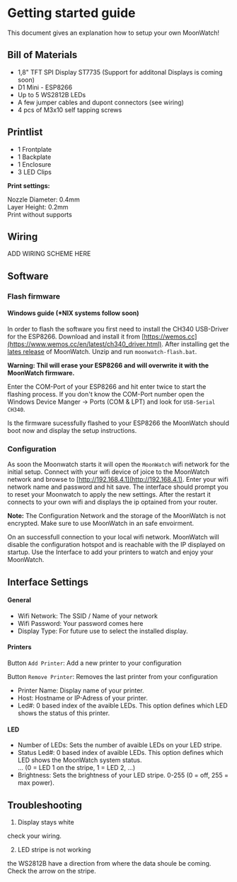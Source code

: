 # Getting started guide

This document gives an explanation how to setup your own MoonWatch!

## Bill of Materials

- 1,8" TFT SPI Display ST7735 (Support for additonal Displays is coming soon)
- D1 Mini - ESP8266 
- Up to 5 WS2812B LEDs
- A few jumper cables and dupont connectors (see wiring)
- 4 pcs of M3x10 self tapping screws

## Printlist

- 1 Frontplate
- 1 Backplate
- 1 Enclosure
- 3 LED Clips


**Print settings:**

Nozzle Diameter: 0.4mm<br />
Layer Height: 0.2mm<br />
Print without supports<br />

## Wiring

ADD WIRING SCHEME HERE

## Software
### Flash firmware

#### Windows guide (*NIX systems follow soon)

In order to flash the software you first need to install the CH340 USB-Driver for the ESP8266.
Download and install it from [https://wemos.cc](https://www.wemos.cc/en/latest/ch340_driver.html). After installing get the [lates release](https://github.com/rackrick/MoonWatch/releases) of MoonWatch. Unzip and run `moonwatch-flash.bat`. 

**Warning: Thil will erase your ESP8266 and will overwrite it with the MoonWatch firmware.**

Enter the COM-Port of your ESP8266 and hit enter twice to start the flashing process. 
If you don't know the COM-Port number open the Windows Device Manger -> Ports (COM & LPT) and look for `USB-Serial CH340`.

Is the firmware sucessfully flashed to your ESP8266 the MoonWatch should boot now and display the setup instructions.

### Configuration

As soon the Moonwatch starts it will open the `MoonWatch` wifi network for the initial setup.
Connect with your wifi device of joice to the  MoonWatch network and browse to [http://192.168.4.1](http://192.168.4.1).
Enter your wifi network name and password and hit save. The interface should prompt you to reset your Moonwatch to apply the new settings.
After the restart it connects to your own wifi and displays the ip optained from your router. 

**Note:** The Configuration Network and the storage of the MoonWatch is not encrypted. Make sure to use MoonWatch in an safe envoirment.

On an successfull connection to your local wifi network. MoonWatch will disable the configuration hotspot and is reachable with the IP displayed on startup.
Use the Interface to add your printers to watch and enjoy your MoonWatch.


## Interface Settings

#### General
- Wifi Network: The SSID / Name of your network
- Wifi Password: Your password comes here
- Display Type: For future use to select the installed display.

#### Printers

Button `Add Printer`: Add a new printer to your configuration

Button `Remove Printer`: Removes the last printer from your configuration

- Printer Name: Display name of your printer.
- Host: Hostname or IP-Adress of your printer.
- Led#: 0 based index of the avaible LEDs. This option defines which LED shows the status of this printer.

#### LED

- Number of LEDs: Sets the number of avaible LEDs on your LED stripe.
- Status Led#: 0 based index of avaible LEDs. This option defines which LED shows the MoonWatch system status.<br /> 
... (0 = LED 1 on the stripe, 1 = LED 2, ...)
- Brightness: Sets the brightness of your LED stripe. 0-255 (0 = off, 255 = max power).

## Troubleshooting

1. Display stays white

check your wiring.

2. LED stripe is not working

the WS2812B have a direction from where the data shoule be coming. Check the arrow on the stripe.



